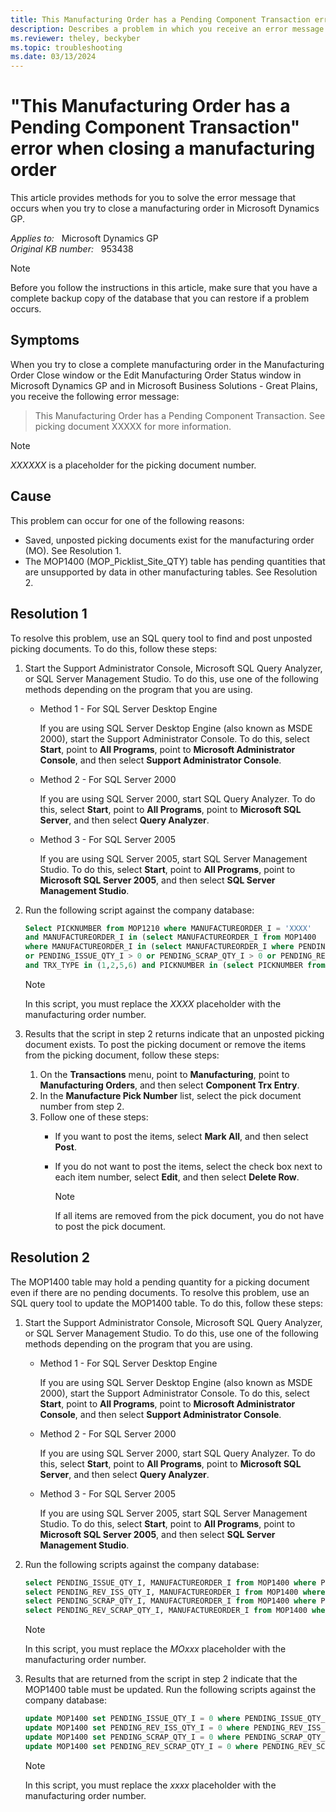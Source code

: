 ```yaml
---
title: This Manufacturing Order has a Pending Component Transaction error when closing manufacturing order
description: Describes a problem in which you receive an error message when you try to close a complete manufacturing order in the Manufacturing Order Close window or the Edit Manufacturing Order Status window in Microsoft Dynamics GP.
ms.reviewer: theley, beckyber
ms.topic: troubleshooting
ms.date: 03/13/2024
---
```

# "This Manufacturing Order has a Pending Component Transaction" error when closing a manufacturing order

This article provides methods for you to solve the error message that occurs when you try to close a manufacturing order in Microsoft Dynamics GP.

_Applies to:_ &nbsp; Microsoft Dynamics GP  
_Original KB number:_ &nbsp; 953438

> [!NOTE]
> Before you follow the instructions in this article, make sure that you have a complete backup copy of the database that you can restore if a problem occurs.

## Symptoms

When you try to close a complete manufacturing order in the Manufacturing Order Close window or the Edit Manufacturing Order Status window in Microsoft Dynamics GP and in Microsoft Business Solutions - Great Plains, you receive the following error message:

> This Manufacturing Order has a Pending Component Transaction. See picking document XXXXX for more information.

> [!NOTE]
> *XXXXXX* is a placeholder for the picking document number.

## Cause

This problem can occur for one of the following reasons:

- Saved, unposted picking documents exist for the manufacturing order (MO). See Resolution 1.
- The MOP1400 (MOP_Picklist_Site_QTY) table has pending quantities that are unsupported by data in other manufacturing tables. See Resolution 2.

## Resolution 1

To resolve this problem, use an SQL query tool to find and post unposted picking documents. To do this, follow these steps:

1. Start the Support Administrator Console, Microsoft SQL Query Analyzer, or SQL Server Management Studio. To do this, use one of the following methods depending on the program that you are using.

    - Method 1 - For SQL Server Desktop Engine

      If you are using SQL Server Desktop Engine (also known as MSDE 2000), start the Support Administrator Console. To do this, select **Start**, point to **All Programs**, point to **Microsoft Administrator Console**, and then select **Support Administrator Console**.

    - Method 2 - For SQL Server 2000

      If you are using SQL Server 2000, start SQL Query Analyzer. To do this, select **Start**, point to **All Programs**, point to **Microsoft SQL Server**, and then select **Query Analyzer**.

    - Method 3 - For SQL Server 2005

      If you are using SQL Server 2005, start SQL Server Management Studio. To do this, select **Start**, point to **All Programs**, point to **Microsoft SQL Server 2005**, and then select **SQL Server Management Studio**.

2. Run the following script against the company database:

    ```sql
    Select PICKNUMBER from MOP1210 where MANUFACTUREORDER_I = 'XXXX'
    and MANUFACTUREORDER_I in (select MANUFACTUREORDER_I from MOP1400 
    where MANUFACTUREORDER_I in (select MANUFACTUREORDER_I where PENDING_REV_ISS_QTY_I > 0 
    or PENDING_ISSUE_QTY_I > 0 or PENDING_SCRAP_QTY_I > 0 or PENDING_REV_SCRAP_QTY_I > 0))
    and TRX_TYPE in (1,2,5,6) and PICKNUMBER in (select PICKNUMBER from MOP1200 where POSTED = 0)
    ```

    > [!NOTE]
    > In this script, you must replace the *XXXX* placeholder with the manufacturing order number.

3. Results that the script in step 2 returns indicate that an unposted picking document exists. To post the picking document or remove the items from the picking document, follow these steps:

   1. On the **Transactions** menu, point to **Manufacturing**, point to **Manufacturing Orders**, and then select **Component Trx Entry**.
   2. In the **Manufacture Pick Number** list, select the pick document number from step 2.
   3. Follow one of these steps:
      - If you want to post the items, select **Mark All**, and then select **Post**.
      - If you do not want to post the items, select the check box next to each item number, select **Edit**, and then select **Delete Row**.

        > [!NOTE]
        > If all items are removed from the pick document, you do not have to post the pick document.

## Resolution 2

The MOP1400 table may hold a pending quantity for a picking document even if there are no pending documents. To resolve this problem, use an SQL query tool to update the MOP1400 table. To do this, follow these steps:

1. Start the Support Administrator Console, Microsoft SQL Query Analyzer, or SQL Server Management Studio. To do this, use one of the following methods depending on the program that you are using.

    - Method 1 - For SQL Server Desktop Engine

      If you are using SQL Server Desktop Engine (also known as MSDE 2000), start the Support Administrator Console. To do this, select **Start**, point to **All Programs**, point to **Microsoft Administrator Console**, and then select **Support Administrator Console**.

    - Method 2 - For SQL Server 2000

      If you are using SQL Server 2000, start SQL Query Analyzer. To do this, select **Start**, point to **All Programs**, point to **Microsoft SQL Server**, and then select **Query Analyzer**.

    - Method 3 - For SQL Server 2005

      If you are using SQL Server 2005, start SQL Server Management Studio. To do this, select **Start**, point to **All Programs**, point to **Microsoft SQL Server 2005**, and then select **SQL Server Management Studio**.

2. Run the following scripts against the company database:

    ```sql
    select PENDING_ISSUE_QTY_I, MANUFACTUREORDER_I from MOP1400 where PENDING_ISSUE_QTY_I > 0 and MANUFACTUREORDER_I = 'MOxxx' 
    select PENDING_REV_ISS_QTY_I, MANUFACTUREORDER_I from MOP1400 where PENDING_REV_ISS_QTY_I > 0 and MANUFACTUREORDER_I = 'MOxxx' 
    select PENDING_SCRAP_QTY_I, MANUFACTUREORDER_I from MOP1400 where PENDING_SCRAP_QTY_I > 0 and MANUFACTUREORDER_I = 'MOxxx' 
    select PENDING_REV_SCRAP_QTY_I, MANUFACTUREORDER_I from MOP1400 where PENDING_REV_SCRAP_QTY_I > 0 and MANUFACTUREORDER_I = 'MOxxx'
    ```

    > [!NOTE]
    > In this script, you must replace the *MOxxx* placeholder with the manufacturing order number.

3. Results that are returned from the script in step 2 indicate that the MOP1400 table must be updated. Run the following scripts against the company database:

    ```sql
    update MOP1400 set PENDING_ISSUE_QTY_I = 0 where PENDING_ISSUE_QTY_I > 0 and MANUFACTUREORDER_I = 'xxxx' 
    update MOP1400 set PENDING_REV_ISS_QTY_I = 0 where PENDING_REV_ISS_QTY_I > 0 and MANUFACTUREORDER_I = 'xxxx'
    update MOP1400 set PENDING_SCRAP_QTY_I = 0 where PENDING_SCRAP_QTY_I > 0 and MANUFACTUREORDER_I = 'xxxx' 
    update MOP1400 set PENDING_REV_SCRAP_QTY_I = 0 where PENDING_REV_SCRAP_QTY_I > 0 and MANUFACTUREORDER_I = 'xxxx' 
    ```

    > [!NOTE]
    > In this script, you must replace the *xxxx* placeholder with the manufacturing order number.
